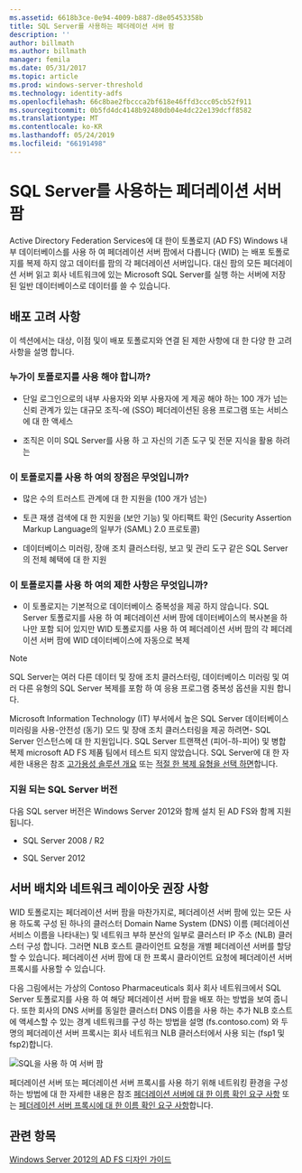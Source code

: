 ```yaml
---
ms.assetid: 6618b3ce-0e94-4009-b887-d8e05453358b
title: SQL Server를 사용하는 페더레이션 서버 팜
description: ''
author: billmath
ms.author: billmath
manager: femila
ms.date: 05/31/2017
ms.topic: article
ms.prod: windows-server-threshold
ms.technology: identity-adfs
ms.openlocfilehash: 66c8bae2fbccca2bf618e46ffd3ccc05cb52f911
ms.sourcegitcommit: 0b5fd4dc4148b92480db04e4dc22e139dcff8582
ms.translationtype: MT
ms.contentlocale: ko-KR
ms.lasthandoff: 05/24/2019
ms.locfileid: "66191498"
---
```

# <a name="federation-server-farm-using-sql-server"></a>SQL Server를 사용하는 페더레이션 서버 팜

Active Directory Federation Services에 대 한이 토폴로지 \(AD FS\) Windows 내부 데이터베이스를 사용 하 여 페더레이션 서버 팜에서 다릅니다 \(WID\) 는 배포 토폴로지를 복제 하지 않고 데이터를 팜의 각 페더레이션 서버입니다. 대신 팜의 모든 페더레이션 서버 읽고 회사 네트워크에 있는 Microsoft SQL Server를 실행 하는 서버에 저장 된 일반 데이터베이스로 데이터를 쓸 수 있습니다.  
  
## <a name="deployment-considerations"></a>배포 고려 사항  
이 섹션에서는 대상, 이점 및이 배포 토폴로지와 연결 된 제한 사항에 대 한 다양 한 고려 사항을 설명 합니다.  
  
### <a name="who-should-use-this-topology"></a>누가이 토폴로지를 사용 해야 합니까?  
  
-   단일 로그인으로의 내부 사용자와 외부 사용자에 게 제공 해야 하는 100 개가 넘는 신뢰 관계가 있는 대규모 조직\-에 \(SSO\) 페더레이션된 응용 프로그램 또는 서비스에 대 한 액세스  
  
-   조직은 이미 SQL Server를 사용 하 고 자신의 기존 도구 및 전문 지식을 활용 하려는  
  
### <a name="what-are-the-benefits-of-using-this-topology"></a>이 토폴로지를 사용 하 여의 장점은 무엇입니까?  
  
-   많은 수의 트러스트 관계에 대 한 지원을 \(100 개가 넘는\)  
  
-   토큰 재생 검색에 대 한 지원을 \(보안 기능\) 및 아티팩트 확인 \(Security Assertion Markup Language의 일부가 \(SAML\) 2.0 프로토콜\)  
  
-   데이터베이스 미러링, 장애 조치 클러스터링, 보고 및 관리 도구 같은 SQL Server의 전체 혜택에 대 한 지원  
  
### <a name="what-are-the-limitations-of-using-this-topology"></a>이 토폴로지를 사용 하 여의 제한 사항은 무엇입니까?  
  
-   이 토폴로지는 기본적으로 데이터베이스 중복성을 제공 하지 않습니다. SQL Server 토폴로지를 사용 하 여 페더레이션 서버 팜에 데이터베이스의 복사본을 하나만 포함 되어 있지만 WID 토폴로지를 사용 하 여 페더레이션 서버 팜의 각 페더레이션 서버 팜에 WID 데이터베이스에 자동으로 복제  
  
> [!NOTE]  
> SQL Server는 여러 다른 데이터 및 장애 조치 클러스터링, 데이터베이스 미러링 및 여러 다른 유형의 SQL Server 복제를 포함 하 여 응용 프로그램 중복성 옵션을 지원 합니다.  
  
Microsoft Information Technology \(IT\) 부서에서 높은 SQL Server 데이터베이스 미러링을 사용\-안전성 \(동기\) 모드 및 장애 조치 클러스터링을 제공 하려면\- SQL Server 인스턴스에 대 한 지원입니다. SQL Server 트랜잭션 \(피어\-하\-피어\) 및 병합 복제 microsoft AD FS 제품 팀에서 테스트 되지 않았습니다. SQL Server에 대 한 자세한 내용은 참조 [고가용성 솔루션 개요](https://go.microsoft.com/fwlink/?LinkId=179853) 또는 [적절 한 복제 유형을 선택 하면](https://go.microsoft.com/fwlink/?LinkId=214648)합니다.  
  
### <a name="supported-sql-server-versions"></a>지원 되는 SQL Server 버전  
다음 SQL server 버전은 Windows Server 2012와 함께 설치 된 AD FS와 함께 지원 됩니다.  
  
-   SQL Server 2008 \/ R2  
  
-   SQL Server 2012  
  
## <a name="server-placement-and-network-layout-recommendations"></a>서버 배치와 네트워크 레이아웃 권장 사항  
WID 토폴로지는 페더레이션 서버 팜을 마찬가지로, 페더레이션 서버 팜에 있는 모든 사용 하도록 구성 된 하나의 클러스터 Domain Name System \(DNS\) 이름 \(페더레이션 서비스 이름을 나타내는\) 및 네트워크 부하 분산의 일부로 클러스터 IP 주소 \(NLB\) 클러스터 구성 합니다. 그러면 NLB 호스트 클라이언트 요청을 개별 페더레이션 서버를 할당할 수 있습니다. 페더레이션 서버 팜에 대 한 프록시 클라이언트 요청에 페더레이션 서버 프록시를 사용할 수 있습니다.  
  
다음 그림에서는 가상의 Contoso Pharmaceuticals 회사 회사 네트워크에서 SQL Server 토폴로지를 사용 하 여 해당 페더레이션 서버 팜을 배포 하는 방법을 보여 줍니다. 또한 회사의 DNS 서버를 동일한 클러스터 DNS 이름을 사용 하는 추가 NLB 호스트에 액세스할 수 있는 경계 네트워크를 구성 하는 방법을 설명 \(fs.contoso.com\) 와 두 명의 페더레이션 서버 프록시는 회사 네트워크 NLB 클러스터에서 사용 되는 \(fsp1 및 fsp2\)합니다.  
  
![SQL을 사용 하 여 서버 팜](media/FarmSQLProxies.gif)  
  
페더레이션 서버 또는 페더레이션 서버 프록시를 사용 하기 위해 네트워킹 환경을 구성 하는 방법에 대 한 자세한 내용은 참조 [페더레이션 서버에 대 한 이름 확인 요구 사항](Name-Resolution-Requirements-for-Federation-Servers.md) 또는 [페더레이션 서버 프록시에 대 한 이름 확인 요구 사항](Name-Resolution-Requirements-for-Federation-Server-Proxies.md)합니다.  
  
## <a name="see-also"></a>관련 항목
[Windows Server 2012의 AD FS 디자인 가이드](AD-FS-Design-Guide-in-Windows-Server-2012.md)

